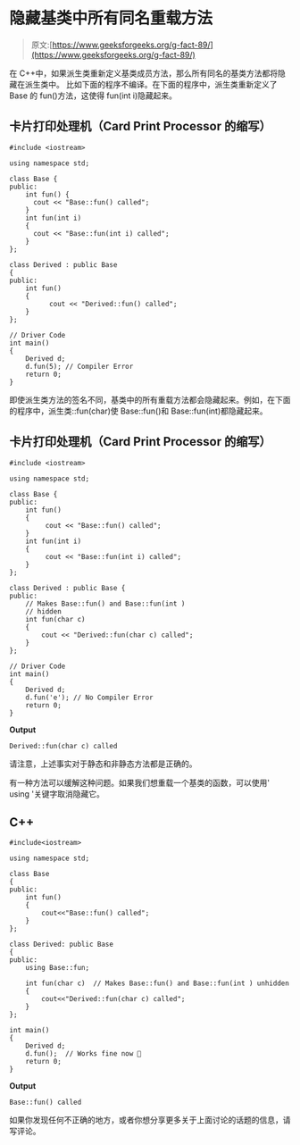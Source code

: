 # 隐藏基类中所有同名重载方法

> 原文:[https://www.geeksforgeeks.org/g-fact-89/](https://www.geeksforgeeks.org/g-fact-89/)

在 C++中，如果派生类重新定义基类成员方法，那么所有同名的基类方法都将隐藏在派生类中。
比如下面的程序不编译。在下面的程序中，派生类重新定义了 Base 的 fun()方法，这使得 fun(int i)隐藏起来。

## 卡片打印处理机（Card Print Processor 的缩写）

```
#include <iostream>

using namespace std;

class Base {
public:
    int fun() {
      cout << "Base::fun() called";
    }
    int fun(int i)
    {
      cout << "Base::fun(int i) called";
    }
};

class Derived : public Base
{
public:
    int fun()
    {
          cout << "Derived::fun() called";
    }
};

// Driver Code
int main()
{
    Derived d;
    d.fun(5); // Compiler Error
    return 0;
}
```

即使派生类方法的签名不同，基类中的所有重载方法都会隐藏起来。例如，在下面的程序中，派生类::fun(char)使 Base::fun()和 Base::fun(int)都隐藏起来。

## 卡片打印处理机（Card Print Processor 的缩写）

```
#include <iostream>

using namespace std;

class Base {
public:
    int fun()
    {
         cout << "Base::fun() called";
    }
    int fun(int i)
    {
         cout << "Base::fun(int i) called";
    }
};

class Derived : public Base {
public:
    // Makes Base::fun() and Base::fun(int )
    // hidden
    int fun(char c)
    {
        cout << "Derived::fun(char c) called";
    }
};

// Driver Code
int main()
{
    Derived d;
    d.fun('e'); // No Compiler Error
    return 0;
}
```

**Output**

```
Derived::fun(char c) called
```

请注意，上述事实对于静态和非静态方法都是正确的。

有一种方法可以缓解这种问题。如果我们想重载一个基类的函数，可以使用' using '关键字取消隐藏它。

## C++

```
#include<iostream>

using namespace std;

class Base
{
public:
    int fun()
    {
        cout<<"Base::fun() called";
    }
};

class Derived: public Base
{
public:
    using Base::fun;

    int fun(char c)  // Makes Base::fun() and Base::fun(int ) unhidden
    {
        cout<<"Derived::fun(char c) called";
    }
};

int main()
{
    Derived d;
    d.fun();  // Works fine now 🙂
    return 0;
}
```

**Output**

```
Base::fun() called
```

如果你发现任何不正确的地方，或者你想分享更多关于上面讨论的话题的信息，请写评论。